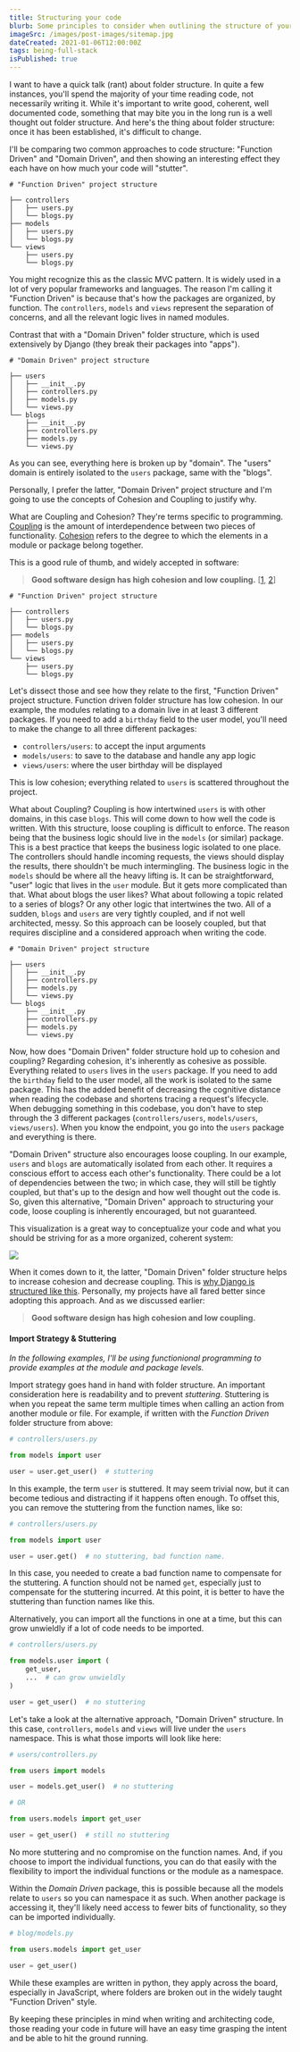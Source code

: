 ```yaml
---
title: Structuring your code
blurb: Some principles to consider when outlining the structure of your code.
imageSrc: /images/post-images/sitemap.jpg
dateCreated: 2021-01-06T12:00:00Z
tags: being-full-stack
isPublished: true
---
```


I want to have a quick talk (rant) about folder structure. In quite a few instances, you'll spend the majority of your time reading code, not necessarily writing it. While it's important to write good, coherent, well documented code, something that may bite you in the long run is a well thought out folder structure. And here's the thing about folder structure: once it has been established, it's difficult to change.

I'll be comparing two common approaches to code structure: "Function Driven" and "Domain Driven", and then showing an interesting effect they each have on how much your code will "stutter".

    # "Function Driven" project structure

    ├── controllers
    │   ├── users.py
    │   └── blogs.py
    ├── models
    │   ├── users.py
    │   └── blogs.py
    └── views
        ├── users.py
        └── blogs.py

You might recognize this as the classic MVC pattern. It is widely used in a lot of very popular frameworks and languages. The reason I'm calling it "Function Driven" is because that's how the packages are organized, by function. The `controllers`, `models` and `views` represent the separation of concerns, and all the relevant logic lives in named modules.

Contrast that with a "Domain Driven" folder structure, which is used extensively by Django (they break their packages into "apps").

    # "Domain Driven" project structure

    ├── users
    │   ├── __init__.py
    │   ├── controllers.py
    │   ├── models.py
    │   └── views.py
    └── blogs
        ├── __init__.py
        ├── controllers.py
        ├── models.py
        └── views.py

As you can see, everything here is broken up by "domain". The "users" domain is entirely isolated to the `users` package, same with the "blogs".

Personally, I prefer the latter, "Domain Driven" project structure and I'm going to use the concepts of Cohesion and Coupling to justify why.

What are Coupling and Cohesion? They're terms specific to programming. [Coupling](https://en.wikipedia.org/wiki/Coupling_(computer_programming)) is the amount of interdependence between two pieces of functionality. [Cohesion](https://en.wikipedia.org/wiki/Cohesion_(computer_science)) refers to the degree to which the elements in a module or package belong together.

This is a good rule of thumb, and widely accepted in software:

> **Good software design has high cohesion and low coupling.** [[1](http://freefeast.info/difference-between/difference-between-cohesion-and-coupling-cohesion-vs-coupling/), [2](https://stackoverflow.com/a/3085419)]

    # "Function Driven" project structure

    ├── controllers
    │   ├── users.py
    │   └── blogs.py
    ├── models
    │   ├── users.py
    │   └── blogs.py
    └── views
        ├── users.py
        └── blogs.py

Let's dissect those and see how they relate to the first, "Function Driven" project structure. Function driven folder structure has low cohesion. In our example, the modules relating to a domain live in at least 3 different packages. If you need to add a `birthday` field to the user model, you'll need to make the change to all three different packages:

*   `controllers/users`: to accept the input arguments
*   `models/users`: to save to the database and handle any app logic
*   `views/users`: where the user birthday will be displayed

This is low cohesion; everything related to `users` is scattered throughout the project.

What about Coupling? Coupling is how intertwined `users` is with other domains, in this case `blogs`. This will come down to how well the code is written. With this structure, loose coupling is difficult to enforce. The reason being that the business logic should live in the `models` (or similar) package. This is a best practice that keeps the business logic isolated to one place. The controllers should handle incoming requests, the views should display the results, there shouldn't be much intermingling. The business logic in the `models` should be where all the heavy lifting is. It can be straightforward, "user" logic that lives in the `user` module. But it gets more complicated than that. What about blogs the user likes? What about following a topic related to a series of blogs? Or any other logic that intertwines the two. All of a sudden, `blogs` and `users` are very tightly coupled, and if not well architected, messy. So this approach can be loosely coupled, but that requires discipline and a considered approach when writing the code.

    # "Domain Driven" project structure

    ├── users
    │   ├── __init__.py
    │   ├── controllers.py
    │   ├── models.py
    │   └── views.py
    └── blogs
        ├── __init__.py
        ├── controllers.py
        ├── models.py
        └── views.py

Now, how does "Domain Driven" folder structure hold up to cohesion and coupling? Regarding cohesion, it's inherently as cohesive as possible. Everything related to `users` lives in the `users` package. If you need to add the `birthday` field to the user model, all the work is isolated to the same package. This has the added benefit of decreasing the cognitive distance when reading the codebase and shortens tracing a request's lifecycle. When debugging something in this codebase, you don't have to step through the 3 different packages (`controllers/users`, `models/users`, `views/users`). When you know the endpoint, you go into the `users` package and everything is there.

"Domain Driven" structure also encourages loose coupling. In our example, `users` and `blogs` are automatically isolated from each other. It requires a conscious effort to access each other's functionality. There could be a lot of dependencies between the two; in which case, they will still be tightly coupled, but that's up to the design and how well thought out the code is. So, given this alternative, "Domain Driven" approach to structuring your code, loose coupling is inherently encouraged, but not guaranteed.

This visualization is a great way to conceptualize your code and what you should be striving for as a more organized, coherent system:

![](https://upload.wikimedia.org/wikipedia/commons/thumb/b/bc/Good%2C_bad_apps.png/691px-Good%2C_bad_apps.png)

When it comes down to it, the latter, "Domain Driven" folder structure helps to increase cohesion and decrease coupling. This is [why Django is structured like this](https://djangobook.com/mdj2-django-structure/). Personally, my projects have all fared better since adopting this approach. And as we discussed earlier:

> **Good software design has high cohesion and low coupling.**

#### Import Strategy & Stuttering

_In the following examples, I'll be using functionional programming to provide examples at the module and package levels._

Import strategy goes hand in hand with folder structure. An important consideration here is readability and to prevent _stuttering_. Stuttering is when you repeat the same term multiple times when calling an action from another module or file. For example, if written with the _Function Driven_ folder structure from above:

```python
# controllers/users.py

from models import user

user = user.get_user()  # stuttering
```


In this example, the term `user` is stuttered. It may seem trivial now, but it can become tedious and distracting if it happens often enough. To offset this, you can remove the stuttering from the function names, like so:

```python
# controllers/users.py

from models import user

user = user.get()  # no stuttering, bad function name.
```

In this case, you needed to create a bad function name to compensate for the stuttering. A function should not be named `get`, especially just to compensate for the stuttering incurred. At this point, it is better to have the stuttering than function names like this.

Alternatively, you can import all the functions in one at a time, but this can grow unwieldly if a lot of code needs to be imported.

```python
# controllers/users.py

from models.user import (
    get_user,
    ...  # can grow unwieldly
)

user = get_user()  # no stuttering
```


Let's take a look at the alternative approach, "Domain Driven" structure. In this case, `controllers`, `models` and `views` will live under the `users` namespace. This is what those imports will look like here:


```python
# users/controllers.py

from users import models

user = models.get_user()  # no stuttering

# OR

from users.models import get_user

user = get_user()  # still no stuttering
```


No more stuttering and no compromise on the function names. And, if you choose to import the individual functions, you can do that easily with the flexibility to import the individual functions or the module as a namespace.

Within the _Domain Driven_ package, this is possible because all the models relate to `users` so you can namespace it as such. When another package is accessing it, they'll likely need access to fewer bits of functionality, so they can be imported individually.

```python
# blog/models.py

from users.models import get_user

user = get_user()
```


While these examples are written in python, they apply across the board, especially in JavaScript, where folders are broken out in the widely taught "Function Driven" style.

By keeping these principles in mind when writing and architecting code, those reading your code in future will have an easy time grasping the intent and be able to hit the ground running.
